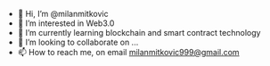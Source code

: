 - 👋 Hi, I’m @milanmitkovic
- 👀 I’m interested in Web3.0
- 🌱 I’m currently learning blockchain and smart contract technology
- 💞️ I’m looking to collaborate on ...
- 📫 How to reach me, on email milanmitkovic999@gmail.com

<!---
milanmitkovic/milanmitkovic is a ✨ special ✨ repository because its `README.md` (this file) appears on your GitHub profile.
You can click the Preview link to take a look at your changes.
--->
